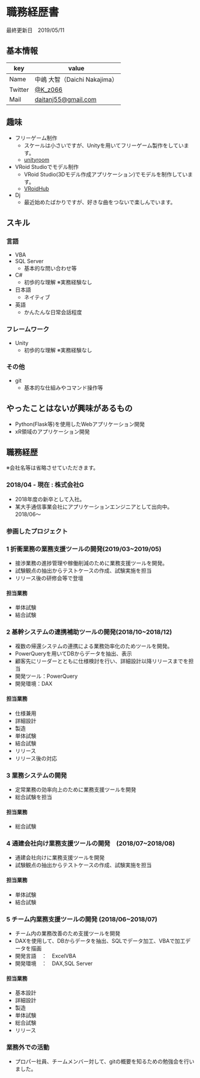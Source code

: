 # 職務経歴書

最終更新日　2019/05/11

## 基本情報

|key|value|
|---|-----|
|Name|中嶋 大智（Daichi Nakajima）|
|Twitter|[@K_z066](https://twitter.com/K_z066)|
|Mail|daitanj55@gmail.com|

## 趣味

- フリーゲーム制作
  - スケールは小さいですが、Unityを用いてフリーゲーム製作をしています。
  - [unityroom](https://unityroom.com/users/rah5pzefl8j3o46nmubg)
- VRoid Studioでモデル制作
  - VRoid Studio(3Dモデル作成アプリケーション)でモデルを制作しています。
  - [VRoidHub](https://hub.vroid.com/users/29107248)
- Dj
  - 最近始めたばかりですが、好きな曲をつないで楽しんでいます。

## スキル

### 言語

- VBA
- SQL Server
  - 基本的な問い合わせ等
- C#
  - 初歩的な理解 ※実務経験なし
- 日本語
  - ネイティブ
- 英語
  - かんたんな日常会話程度

### フレームワーク

- Unity
  - 初歩的な理解 ※実務経験なし

### その他

- git
  - 基本的な仕組みやコマンド操作等

## やったことはないが興味があるもの

- Python(Flask等)を使用したWebアプリケーション開発
- xR領域のアプリケーション開発

## 職務経歴

※会社名等は省略させていただきます。

### 2018/04 - 現在 : 株式会社G

- 2018年度の新卒として入社。
- 某大手通信事業会社にアプリケーションエンジニアとして出向中。2018/06〜

### 参画したプロジェクト

### 1 折衝業務の業務支援ツールの開発(2019/03~2019/05)

- 接渉業務の進捗管理や稼働削減のために業務支援ツールを開発。
- 試験観点の抽出からテストケースの作成、試験実施を担当
- リリース後の研修会等で登壇

#### 担当業務

- 単体試験
- 結合試験

### 2 基幹システムの連携補助ツールの開発(2018/10~2018/12)

- 複数の帰還システムの連携による業務効率化のためツールを開発。
- PowerQueryを用いてDBからデータを抽出、表示
- 顧客先にリーダーとともに仕様検討を行い、詳細設計以降リリースまでを担当
- 開発ツール：PowerQuery
- 開発環境：DAX

#### 担当業務

- 仕様兼用
- 詳細設計
- 製造
- 単体試験
- 結合試験
- リリース
- リリース後の対応

### 3 業務システムの開発

- 定常業務の効率向上のために業務支援ツールを開発
- 総合試験を担当

#### 担当業務

- 総合試験

### 4 通建会社向け業務支援ツールの開発　(2018/07~2018/08)

- 通建会社向けに業務支援ツールを開発
- 試験観点の抽出からテストケースの作成、試験実施を担当

#### 担当業務

- 単体試験
- 結合試験


### 5 チーム内業務支援ツールの開発 (2018/06~2018/07)

- チーム内の業務改善のため支援ツールを開発
- DAXを使用して、DBからデータを抽出、SQLでデータ加工、VBAで加工データを描画
- 開発言語　：　ExcelVBA
- 開発環境　：　DAX,SQL Server

#### 担当業務

- 基本設計
- 詳細設計
- 製造
- 単体試験
- 総合試験
- リリース

### 業務外での活動

- プロパー社員、チームメンバー対して、gitの概要を知るための勉強会を行いました。
